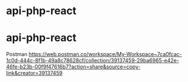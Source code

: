 # api-php-react
# api-php-react


Postman
https://web.postman.co/workspace/My-Workspace~7ca0fcac-1c0d-444c-8f1b-49a8c78628cf/collection/39137459-29ba6965-e42e-46fe-b23b-00f9f47616b7?action=share&source=copy-link&creator=39137459
